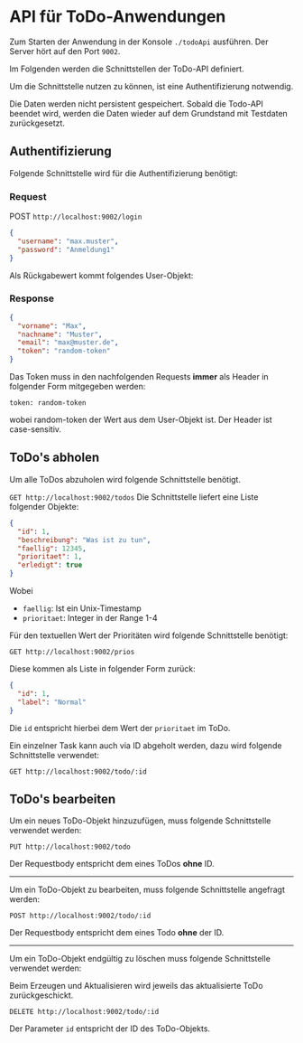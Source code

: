 # API für ToDo-Anwendungen

Zum Starten der Anwendung in der Konsole `./todoApi` ausführen. Der Server hört auf den Port `9002`.

Im Folgenden werden die Schnittstellen der ToDo-API definiert.

Um die Schnittstelle nutzen zu können, ist eine Authentifizierung notwendig.

Die Daten werden nicht persistent gespeichert. Sobald die Todo-API beendet wird, werden die Daten wieder auf dem Grundstand mit Testdaten zurückgesetzt.

## Authentifizierung

Folgende Schnittstelle wird für die Authentifizierung benötigt:

### Request

POST `http://localhost:9002/login`

```json
{
  "username": "max.muster",
  "password": "Anmeldung1"
}
```

Als Rückgabewert kommt folgendes User-Objekt:

### Response

```json
{
  "vorname": "Max",
  "nachname": "Muster",
  "email": "max@muster.de",
  "token": "random-token"
}
```

Das Token muss in den nachfolgenden Requests **immer** als Header in folgender Form mitgegeben werden:

`token: random-token`

wobei random-token der Wert aus dem User-Objekt ist. Der Header ist case-sensitiv.

## ToDo's abholen

Um alle ToDos abzuholen wird folgende Schnittstelle benötigt.

`GET http://localhost:9002/todos`
Die Schnittstelle liefert eine Liste folgender Objekte:

```json
{
  "id": 1,
  "beschreibung": "Was ist zu tun",
  "faellig": 12345,
  "prioritaet": 1,
  "erledigt": true
}
```

Wobei

- `faellig`: Ist ein Unix-Timestamp
- `prioritaet`: Integer in der Range 1-4

Für den textuellen Wert der Prioritäten wird folgende Schnittstelle benötigt:

`GET http://localhost:9002/prios`

Diese kommen als Liste in folgender Form zurück:

```json
{
  "id": 1,
  "label": "Normal"
}
```

Die `id` entspricht hierbei dem Wert der `prioritaet` im ToDo.

Ein einzelner Task kann auch via ID abgeholt werden, dazu wird folgende Schnittstelle verwendet:

`GET http://localhost:9002/todo/:id`

## ToDo's bearbeiten

Um ein neues ToDo-Objekt hinzuzufügen, muss folgende Schnittstelle verwendet werden:

`PUT http://localhost:9002/todo`

Der Requestbody entspricht dem eines ToDos **ohne** ID.

---

Um ein ToDo-Objekt zu bearbeiten, muss folgende Schnittstelle angefragt werden:

`POST http://localhost:9002/todo/:id`

Der Requestbody entspricht dem eines Todo **ohne** der ID.

---

Um ein ToDo-Objekt endgültig zu löschen muss folgende Schnittstelle verwendet werden:

Beim Erzeugen und Aktualisieren wird jeweils das aktualisierte ToDo zurückgeschickt.

`DELETE http://localhost:9002/todo/:id`

Der Parameter `id` entspricht der ID des ToDo-Objekts.
